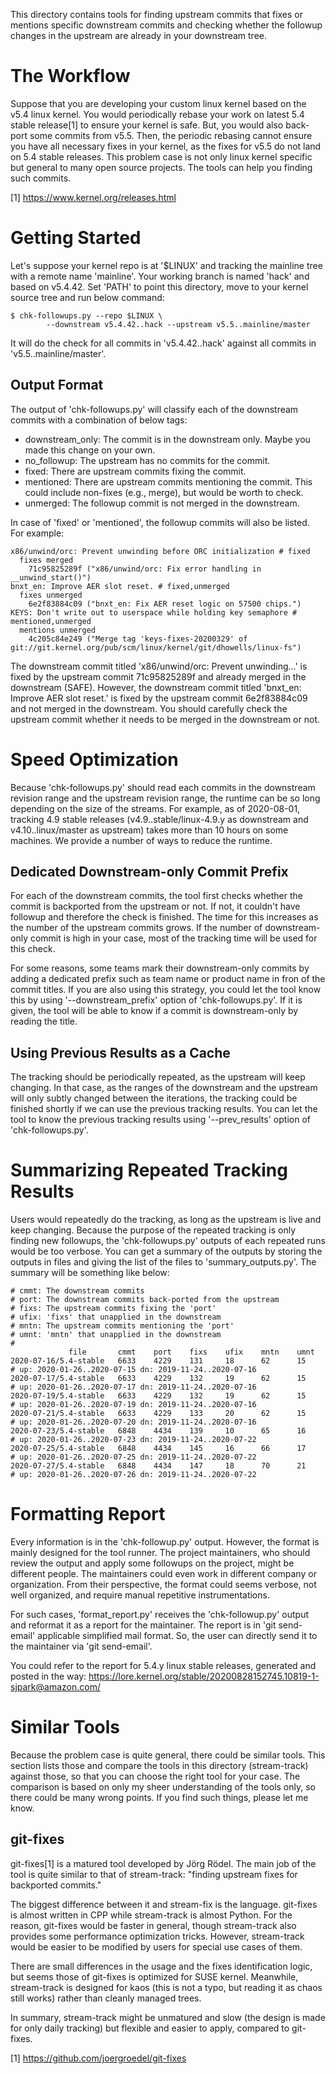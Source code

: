 This directory contains tools for finding upstream commits that fixes or
mentions specific downstream commits and checking whether the followup changes
in the upstream are already in your downstream tree.

The Workflow
============

Suppose that you are developing your custom linux kernel based on the v5.4
linux kernel.  You would periodically rebase your work on latest 5.4 stable
release[1] to ensure your kernel is safe.  But, you would also back-port some
commits from v5.5.  Then, the periodic rebasing cannot ensure you have all
necessary fixes in your kernel, as the fixes for v5.5 do not land on 5.4 stable
releases.  This problem case is not only linux kernel specific but general to
many open source projects.  The tools can help you finding such commits.

[1] https://www.kernel.org/releases.html

Getting Started
===============

Let's suppose your kernel repo is at '$LINUX' and tracking the mainline
tree with a remote name 'mainline'.  Your working branch is named 'hack' and
based on v5.4.42.  Set 'PATH' to point this directory, move to your kernel
source tree and run below command:

    $ chk-followups.py --repo $LINUX \
            --downstream v5.4.42..hack --upstream v5.5..mainline/master

It will do the check for all commits in 'v5.4.42..hack' against all commits in
'v5.5..mainline/master'.

Output Format
-------------

The output of 'chk-followups.py' will classify each of the downstream commits
with a combination of below tags:

 - downstream_only: The commit is in the downstream only.  Maybe you made this
   change on your own.
 - no_followup: The upstream has no commits for the commit.
 - fixed: There are upstream commits fixing the commit.
 - mentioned: There are upstream commits mentioning the commit.  This could
   include non-fixes (e.g., merge), but would be worth to check.
 - unmerged: The followup commit is not merged in the downstream.

In case of 'fixed' or 'mentioned', the followup commits will also be listed.
For example:

    x86/unwind/orc: Prevent unwinding before ORC initialization # fixed
      fixes merged
        71c95825289f ("x86/unwind/orc: Fix error handling in __unwind_start()")
    bnxt_en: Improve AER slot reset. # fixed,unmerged
      fixes unmerged
        6e2f83884c09 ("bnxt_en: Fix AER reset logic on 57500 chips.")
    KEYS: Don't write out to userspace while holding key semaphore # mentioned,unmerged
      mentions unmerged
        4c205c84e249 ("Merge tag 'keys-fixes-20200329' of git://git.kernel.org/pub/scm/linux/kernel/git/dhowells/linux-fs")

The downstream commit titled 'x86/unwind/orc: Prevent unwinding...' is fixed by
the upstream commit 71c95825289f and already merged in the downstream (SAFE).
However, the downstream commit titled 'bnxt_en: Improve AER slot reset.' is
fixed by the upstream commit 6e2f83884c09 and not merged in the downstream.
You should carefully check the upstream commit whether it needs to be merged in
the downstream or not.

Speed Optimization
==================

Because 'chk-followups.py' should read each commits in the downstream revision
range and the upstream revision range, the runtime can be so long depending on
the size of the streams.  For example, as of 2020-08-01, tracking 4.9 stable
releases (v4.9..stable/linux-4.9.y as downstream and v4.10..linux/master as
upstream) takes more than 10 hours on some machines.  We provide a number of
ways to reduce the runtime.

Dedicated Downstream-only Commit Prefix
---------------------------------------

For each of the downstream commits, the tool first checks whether the commit is
backported from the upstream or not.  If not, it couldn't have followup and
therefore the check is finished.  The time for this increases as the number of
the upstream commits grows.  If the number of downstream-only commit is high in
your case, most of the tracking time will be used for this check.

For some reasons, some teams mark their downstream-only commits by adding a
dedicated prefix such as team name or product name in fron of the commit
titles.  If you are also using this strategy, you could let the tool know this
by using '--downstream_prefix' option of 'chk-followups.py'.  If it is given,
the tool will be able to know if a commit is downstream-only by reading the
title.

Using Previous Results as a Cache
---------------------------------

The tracking should be periodically repeated, as the upstream will keep
changing.  In that case, as the ranges of the downstream and the upstream will
only subtly changed between the iterations, the tracking could be finished
shortly if we can use the previous tracking results.  You can let the tool to
know the previous tracking results using '--prev_results' option of
'chk-followups.py'.

Summarizing Repeated Tracking Results
=====================================

Users would repeatedly do the tracking, as long as the upstream is live and
keep changing.  Because the purpose of the repeated tracking is only finding
new followups, the 'chk-followups.py' outputs of each repeated runs would be
too verbose.  You can get a summary of the outputs by storing the outputs in
files and giving the list of the files to 'summary_outputs.py'.  The summary
will be something like below:

    # cmmt: The downstream commits
    # port: The downstream commits back-ported from the upstream
    # fixs: The upstream commits fixing the 'port'
    # ufix: 'fixs' that unapplied in the downstream
    # mntn: The upstream commits mentioning the 'port'
    # umnt: 'mntn' that unapplied in the downstream
    #
                 file       cmmt    port    fixs    ufix    mntn    umnt
    2020-07-16/5.4-stable   6633    4229    131     18      62      15      # up: 2020-01-26..2020-07-15 dn: 2019-11-24..2020-07-16
    2020-07-17/5.4-stable   6633    4229    132     19      62      15      # up: 2020-01-26..2020-07-17 dn: 2019-11-24..2020-07-16
    2020-07-19/5.4-stable   6633    4229    132     19      62      15      # up: 2020-01-26..2020-07-19 dn: 2019-11-24..2020-07-16
    2020-07-21/5.4-stable   6633    4229    133     20      62      15      # up: 2020-01-26..2020-07-20 dn: 2019-11-24..2020-07-16
    2020-07-23/5.4-stable   6848    4434    139     10      65      16      # up: 2020-01-26..2020-07-23 dn: 2019-11-24..2020-07-22
    2020-07-25/5.4-stable   6848    4434    145     16      66      17      # up: 2020-01-26..2020-07-25 dn: 2019-11-24..2020-07-22
    2020-07-27/5.4-stable   6848    4434    147     18      70      21      # up: 2020-01-26..2020-07-26 dn: 2019-11-24..2020-07-22

Formatting Report
=================

Every information is in the 'chk-followup.py' output.  However, the format is
mainly designed for the tool runner.  The project maintainers, who should
review the output and apply some followups on the project, might be different
people.  The maintainers could even work in different company or organization.
From their perspective, the format could seems verbose, not well organized, and
require manual repetitive instrumentations.

For such cases, 'format_report.py' receives the 'chk-followup.py' output and
reformat it as a report for the maintainer.  The report is in 'git send-email'
applicable simplified mail format.  So, the user can directly send it to the
maintainer via 'git send-email'.

You could refer to the report for 5.4.y linux stable releases, generated and
posted in the way:
https://lore.kernel.org/stable/20200828152745.10819-1-sjpark@amazon.com/

Similar Tools
=============

Because the problem case is quite general, there could be similar tools.  This
section lists those and compare the tools in this directory (stream-track)
against those, so that you can choose the right tool for your case.  The
comparison is based on only my sheer understanding of the tools only, so there
could be many wrong points.  If you find such things, please let me know.

git-fixes
---------

git-fixes[1] is a matured tool developed by Jörg Rödel.  The main job of the
tool is quite similar to that of stream-track: "finding upstream fixes for
backported commits."

The biggest difference between it and stream-fix is the language.  git-fixes is
almost written in CPP while stream-track is almost Python.  For the reason,
git-fixes would be faster in general, though stream-track also provides some
performance optimization tricks.  However, stream-track would be easier to be
modified by users for special use cases of them.

There are small differences in the usage and the fixes identification logic,
but seems those of git-fixes is optimized for SUSE kernel.  Meanwhile,
stream-track is designed for kaos (this is not a typo, but reading it as chaos
still works) rather than cleanly managed trees.

In summary, stream-track might be unmatured and slow (the design is made for
only daily tracking) but flexible and easier to apply, compared to git-fixes.

[1] https://github.com/joergroedel/git-fixes
